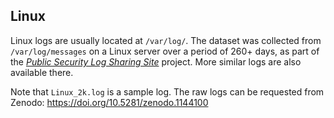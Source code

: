 ## Linux

Linux logs are usually located at `/var/log/`. The dataset was collected from `/var/log/messages` on a Linux server over a period of 260+ days, as part of the *[Public Security Log Sharing Site](http://log-sharing.dreamhosters.com/)* project. More similar logs are also available there.

Note that `Linux_2k.log` is a sample log. The raw logs can be requested from Zenodo: https://doi.org/10.5281/zenodo.1144100



